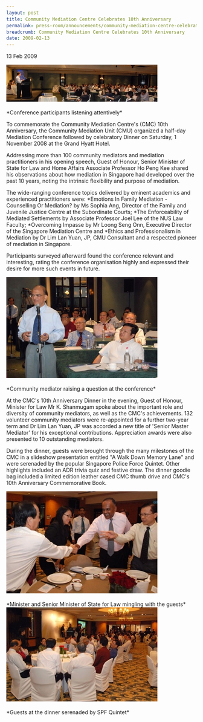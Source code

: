 ```yaml
---
layout: post
title: Community Mediation Centre Celebrates 10th Anniversary
permalink: press-room/announcements/community-mediation-centre-celebrates-10th-anniversary/
breadcrumb: Community Mediation Centre Celebrates 10th Anniversary
date: 2009-02-13
---
```


13 Feb 2009

<div class="image"><img src="/images/1399989071405.jpg/"></div><br>
*Conference participants listening attentively*

To commemorate the Community Mediation Centre's (CMC) 10th Anniversary, the Community Mediation Unit (CMU) organized a half-day Mediation Conference followed by celebratory Dinner on Saturday, 1 November 2008 at the Grand Hyatt Hotel.

Addressing more than 100 community mediators and mediation practitioners in his opening speech, Guest of Honour, Senior Minister of State for Law and Home Affairs Associate Professor Ho Peng Kee shared his observations about how mediation in Singapore had developed over the past 10 years, noting the intrinsic flexibility and purpose of mediation.

The wide-ranging conference topics delivered by eminent academics and experienced practitioners were:
*Emotions In Family Mediation - Counselling Or Mediation? by Ms Sophia Ang, Director of the Family and Juvenile Justice Centre at the Subordinate Courts;
*The Enforceability of Mediated Settlements by Associate Professor Joel Lee of the NUS Law Faculty;
*Overcoming Impasse by Mr Loong Seng Onn, Executive Director of the Singapore Mediation Centre and
*Ethics and Professionalism in Mediation by Dr Lim Lan Yuan, JP, CMU Consultant and a respected pioneer of mediation in Singapore.

Participants surveyed afterward found the conference relevant and interesting, rating the conference organisation highly and expressed their desire for more such events in future.

<div class="image"><img src="/images/1399989072855.jpg/"></div><br>
*Community mediator raising a question at the conference*

At the CMC's 10th Anniversary Dinner in the evening, Guest of Honour, Minister for Law Mr K. Shanmugam spoke about the important role and diversity of community mediators, as well as the CMC's achievements. 132 volunteer community mediators were re-appointed for a further two-year term and Dr Lim Lan Yuan, JP was accorded a new title of 'Senior Master Mediator' for his exceptional contributions. Appreciation awards were also presented to 10 outstanding mediators.

During the dinner, guests were brought through the many milestones of the CMC in a slideshow presentation entitled "A Walk Down Memory Lane" and were serenaded by the popular Singapore Police Force Quintet. Other highlights included an ADR trivia quiz and festive draw. The dinner goodie bag included a limited edition leather cased CMC thumb drive and CMC's 10th Anniversary Commemorative Book.

<div class="image"><img src="/images/1399989072855(1).jpg/"></div><br>
*Minister and Senior Minister of State for Law mingling with the guests*

<div class="image"><img src="/images/1399989067458.jpg/"></div><br>
*Guests at the dinner serenaded by SPF Quintet*

